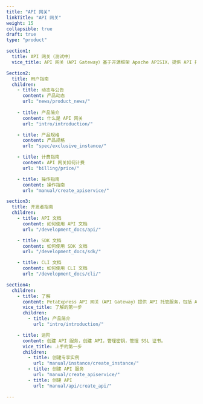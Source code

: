 ```yaml
---
title: "API 网关"
linkTitle: "API 网关"
weight: 15
collapsible: true
draft: true
type: "product"

section1:
  title: API 网关（测试中）
  vice_title: API 网关（API Gateway）基于开源框架 Apache APISIX，提供 API 托管服务，包括 API 的创建、维护、发布、运行、下线等完整生命周期管理，帮助您快速构建以 API 为核心的系统架构，将自身的数据、业务逻辑或功能安全可靠的开放出来。

Section2:
  title: 用户指南
  children:
    - title: 动态与公告
      content: 产品动态
      url: "news/product_news/"
  
    - title: 产品简介
      content: 什么是 API 网关
      url: "intro/introduction/"

    - title: 产品规格
      content: 产品规格
      url: "spec/exclusive_instance/"

    - title: 计费指南
      content: API 网关如何计费
      url: "billing/price/"

    - title: 操作指南
      content: 操作指南
      url: "manual/create_apiservice/"

section3:
  title: 开发者指南
  children:
    - title: API 文档
      content: 如何使用 API 文档
      url: "/development_docs/api/"

    - title: SDK 文档
      content: 如何使用 SDK 文档
      url: "/development_docs/sdk/"

    - title: CLI 文档
      content: 如何使用 CLI 文档
      url: "/development_docs/cli/"

section4:
  children:
    - title: 了解
      content: PetaExpress API 网关（API Gateway）提供 API 托管服务，包括 API 的创建、维护、发布、运行、下线等完整生命周期管理，帮助您快速构建以 API 为核心的系统架构，将自身的数据、业务逻辑或功能安全可靠的开放出来。
      vice_title: 了解的第一步
      children:
        - title: 产品简介
          url: "intro/introduction/"

    - title: 进阶
      content: 创建 API 服务，创建 API，管理密钥，管理 SSL 证书。
      vice_title: 上手的第一步
      children: 
        - title: 创建专享实例
          url: "manual/instance/create_instance/"
        - title: 创建 API 服务
          url: "manual/create_apiservice/"
        - title: 创建 API 
          url: "manual/api/create_api/"

---
```



<!-- type: "product" 这个参数表明这是一个产品index页面 -->
<!-- section1 为产品index页面 主标题 副标题 video  video_img为视频图片  -->
<!-- section2 为产品index页面 第一个大块的用户文档配置  -->
<!-- section3 为产品index页面 第二个大块的开发者文档配置  -->
<!-- section4 为产品index页面 第三个大块的学习路径配置  -->